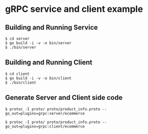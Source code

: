 # gRPC service and client example

## Building and Running Service

```
$ cd server
$ go build -i -v -o bin/server
$ ./bin/server
```

## Building and Running Client
```
$ cd client
$ go build -i -v -o bin/client
$ ./bin/client
```

## Generate Server and Client side code
```
$ protoc -I proto/ proto/product_info.proto --go_out=plugins=grpc:server/ecommerce
```

```
$ protoc -I proto/ proto/product_info.proto --go_out=plugins=grpc:client/ecommerce 
```